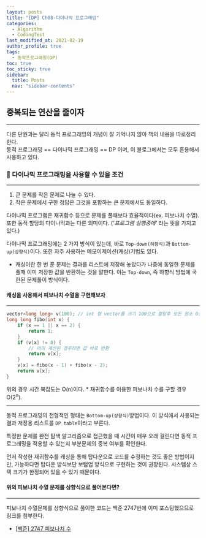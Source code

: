 ```yaml
---
layout: posts
title: "[DP] Ch08-다이나믹 프로그래밍"
categories:
  - Algorithm
  - CodingTest
last_modified_at: 2021-02-19
author_profile: true
tags:
  - 동적프로그래밍(DP)
toc: true
toc_sticky: true
sidebar:
  title: Posts
  nav: "sidebar-contents"
---
```


## 중복되는 연산을 줄이자

-----

다른 단원과는 달리 동적 프로그래밍의 개념이 잘 기억나지 않아 책의 내용을 따로정리한다.<br> 동적 프로그래밍 == 다이나믹 프로그래밍 == DP 이며, 이 블로그에서는 모두 혼용해서 사용하고 있다.


### 🚩 다이나믹 프로그래밍을 사용할 수 있을 조건

-----

1. 큰 문제를 작은 문제로 나눌 수 있다.
2. 작은 문제에서 구한 정답은 그것을 포함하는 큰 문제에서도 동일하다.

다이나믹 프로그램은 재귀함수 등으로 문제를 풀때보다 효율적이다(ex. 피보나치 수열). 또한 동적 할당의 다이나믹과는 다른 의미이다. (*'프로그램 실행중에'* 라는 뜻을 가지고 있다.)


다이나믹 프로그래밍에는 2 가지 방식이 있는데, 바로 ```Top-down(하향식)```과 ```Bottom-up(상향식)```이다. 또한 자주 사용하는 메모이제이션(캐싱)기법도 있다.

- 캐싱이란 한 번 푼 문제는 결과를 리스트에 저장해 놓았다가 나중에 동일한 문제를 풀때 이미 저장한 값을 반환하는 것을 말한다. 이는 ```Top-down```, 즉 하향식 방법에 국한된 문제풀이 방식이다.


#### 캐싱을 사용해서 피보나치 수열을 구현해보자

-----

```c++
vector<long long> v(100); // int 형 vector를 크기 100으로 할당후 모든 원소 0으로 초기화
long long fibo(int x) {
	if (x == 1 || x == 2) {
		return 1;
	}
	if (v[x] != 0) {
		// 이미 계산된 경우라면 값 바로 반환
		return v[x];
	}
	v[x] = fibo(x - 1) + fibo(x - 2);
	return v[x];
}
```

위의 경우 시간 복잡도는 O(n)이다. * 재귀함수를 이용한 피보나치 수를 구할 경우 O(2<sup>n</sup>).

-----

동적 프로그래밍의 전형적인 형태는 ```Bottom-up(상향식)```방법이다. 이 방식에서 사용되는 결과 저장용 리스트를 ```DP table```이라고 부른다.

특정한 문제를 완전 탐색 알고리즘으로 접근했을 때 시간이 매우 오래 걸린다면 동적 프로그래밍을 적용할 수 있는지 부분문제의 중복 여부를 확인한다.

먼저 작성한 재귀함수를 캐싱을 통해 탑다운으로 코드를 수정하는 것도 좋은 방법이지만, 가능하다면 탑다운 방식보단 보텀업 방식으로 구현하는 것이 권장된다. 시스템상 스택 크기가 한정되어 있을 수 있기 때문이다.


#### 위의 피보나치 수열 문제를 상향식으로 풀어본다면?

-----

피보나치 수열문제를 상향식으로 풀이한 코드는 백준 2747번에 이미 포스팅했으므로 링크를 첨부한다.
- <a href="https://jerimo.github.io/boj/boj-2747/">[백준] 2747 피보나치 수</a>
